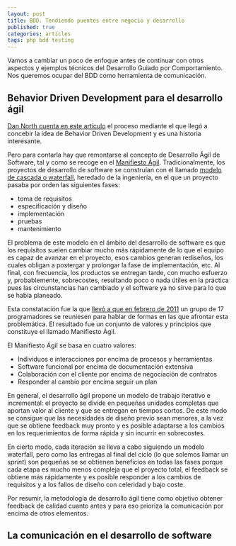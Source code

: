 ```yaml
---
layout: post
title: BDD. Tendiendo puentes entre negocio y desarrollo
published: true
categories: articles
tags: php bdd testing
---
```


Vamos a cambiar un poco de enfoque antes de continuar con otros aspectos y ejemplos técnicos del Desarrollo Guiado por Comportamiento. Nos queremos ocupar del BDD como herramienta de comunicación.

## Behavior Driven Development para el desarrollo ágil

[Dan North cuenta en este artículo](https://dannorth.net/introducing-bdd/) el proceso mediante el que llegó a concebir la idea de Behavior Driven Development y es una historia interesante.

Pero para contarla hay que remontarse al concepto de Desarrollo Ágil de Software, tal y como se recoge en el [Manifiesto Ágil](http://agilemanifesto.org/iso/es/manifesto.html). Tradicionalmente, los proyectos de desarrollo de software se construían con el llamado [modelo de cascada o waterfall](https://openclassrooms.com/en/courses/4309151-gestiona-tu-proyecto-de-desarrollo/4538221-en-que-consiste-el-modelo-en-cascada), heredado de la ingeniería, en el que un proyecto pasaba por orden las siguientes fases:

* toma de requisitos
* especificación y diseño
* implementación
* pruebas
* mantenimiento

El problema de este modelo en el ámbito del desarrollo de software es que los requisitos suelen cambiar mucho más rápidamente de lo que el equipo es capaz de avanzar en el proyecto, esos cambios generan rediseños, los cuales obligan a postergar y prolongar la fase de implementación, etc. Al final, con frecuencia, los productos se entregan tarde, con mucho esfuerzo y, probablemente, sobrecostes, resultando poco o nada útiles en la práctica pues las circunstancias han cambiado y el software ya no sirve para lo que se había planeado.

Esta constatación fue la que [llevó a que en febrero de 2011](http://agilemanifesto.org/history.html) un grupo de 17 programadores se reuniesen para hablar de formas en las que afrontar esta problemática. El resultado fue un conjunto de valores y principios que constituye el llamado Manifiesto Ágil. 

El Manifiesto Ágil se basa en cuatro valores:

* Individuos e interacciones por encima de procesos y herramientas
* Software funcional por encima de documentación extensiva
* Colaboración con el cliente por encima de negociación de contratos
* Responder al cambio por encima seguir un plan

En general, el desarrollo ágil propone un modelo de trabajo iterativo e incremental: el proyecto se divide en pequeñas unidades completas que aportan valor al cliente y que se entregan en tiempos cortos. De este modo se consigue que las necesidades de diseño previo sean menores, a la vez que se obtiene feedback muy pronto y es posible adaptarse a los cambios en los requerimientos de forma rápida y sin incurrir en sobrecostes.

En cierto modo, cada iteración se lleva a cabo siguiendo un modelo waterfall, pero como las entregas al final del ciclo (lo que solemos llamar un *sprint*) son pequeñas se se obtienen beneficios en todas las fases porque cada etapa es mucho menos compleja que el proyecto total, el feedback se obtiene más rápidamente y es posible responder a los cambios de requisitos y a los fallos de diseño con celeridad y bajo coste.

Por resumir, la metodología de desarrollo ágil tiene como objetivo obtener feedback de calidad cuanto antes y para eso prioriza la comunicación por encima de otros elementos.

## La comunicación en el desarrollo de software


